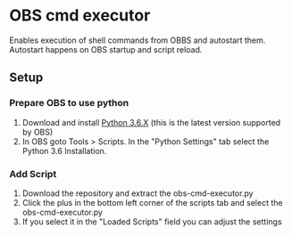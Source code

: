 # OBS cmd executor
Enables execution of shell commands from OBBS and autostart them. Autostart happens on OBS startup and script reload.

## Setup
### Prepare OBS to use python
1. Download and install [Python 3.6.X](https://www.python.org/downloads/release/python-368/) (this is the latest version supported by OBS)
2. In OBS goto Tools > Scripts. In the "Python Settings" tab select the Python 3.6 Installation.
### Add Script
1. Download the repository and extract the obs-cmd-executor.py
2. Click the plus in the bottom left corner of the scripts tab and select the obs-cmd-executor.py
3. If you select it in the "Loaded Scripts" field you can adjust the settings
